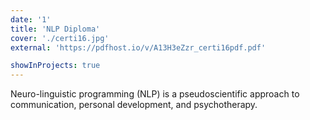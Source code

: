 ```yaml
---
date: '1'
title: 'NLP Diploma'
cover: './certi16.jpg'
external: 'https://pdfhost.io/v/A13H3eZzr_certi16pdf.pdf'

showInProjects: true
---
```

Neuro-linguistic programming (NLP) is a pseudoscientific approach to communication, personal development, and psychotherapy.